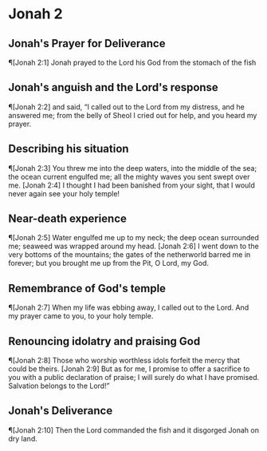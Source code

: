 # Jonah 2

## Jonah's Prayer for Deliverance
¶[Jonah 2:1] Jonah prayed to the Lord his God from the stomach of the fish

## Jonah's anguish and the Lord's response
¶[Jonah 2:2] and said, “I called out to the Lord from my distress, and he answered me; from the belly of Sheol I cried out for help, and you heard my prayer.

## Describing his situation
¶[Jonah 2:3] You threw me into the deep waters, into the middle of the sea; the ocean current engulfed me; all the mighty waves you sent swept over me.
[Jonah 2:4] I thought I had been banished from your sight, that I would never again see your holy temple!

## Near-death experience
¶[Jonah 2:5] Water engulfed me up to my neck; the deep ocean surrounded me; seaweed was wrapped around my head.
[Jonah 2:6] I went down to the very bottoms of the mountains; the gates of the netherworld barred me in forever; but you brought me up from the Pit, O Lord, my God.

## Remembrance of God's temple
¶[Jonah 2:7] When my life was ebbing away, I called out to the Lord. And my prayer came to you, to your holy temple.

## Renouncing idolatry and praising God
¶[Jonah 2:8] Those who worship worthless idols forfeit the mercy that could be theirs.
[Jonah 2:9] But as for me, I promise to offer a sacrifice to you with a public declaration of praise; I will surely do what I have promised. Salvation belongs to the Lord!”

## Jonah's Deliverance
¶[Jonah 2:10] Then the Lord commanded the fish and it disgorged Jonah on dry land.
